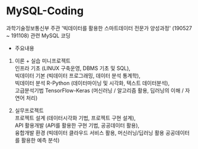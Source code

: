 # MySQL-Coding

과학기술정보통신부 주관 '빅데이터를 활용한 스마트데이터 전문가 양성과정' (190527 ~ 191108) 관련 MySQL 코딩

* 주요내용

1. 이론 + 실습 미니프로젝트 <br>
인프라 기초 (LINUX 구축운영, DBMS 기초 및 SQL), <br> 
빅데이터 기본 (빅데이터 프로그래밍, 데이터 분석 통계학), <br> 
빅데이터 분석 R-Python (데이터마이닝 및 시각화, 텍스트 데이터분석), <br>
고급분석기법 TensorFlow-Keras (머신러닝 / 알고리즘 활용, 딥러닝의 이해 / 자연어 처리) 

2. 실무프로젝트 <br>
프로젝트 설계 (데이터시각화 기법, 프로젝트 구현 설계), <br>
API 활용개발 (API를 활용한 구현 기법, 공공데이터 활용), <br>
융합개발 환경 (빅데이터 클라우드 서비스 활용, 머신러닝/딥러닝 활용 공공데이터를 활용한 예측 분석)
